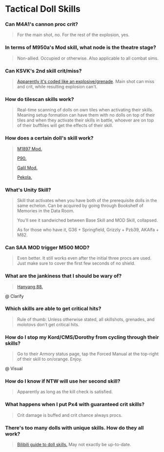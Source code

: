 # Tactical Doll Skills

### Can M4A1's cannon proc crit?

> For the main shot, no. For the rest of the explosion, yes.

### In terms of M950a's Mod skill, what node is the theatre stage?

> Non-allied. Occupied or otherwise. Also applicable to all combat sims.

### Can KSVK's 2nd skill crit/miss?

> [Apparently it's coded like an explosive/grenade](https://iopwiki.com/wiki/KSVK). Main shot can miss and crit, while resulting explosion can't.

### How do tilescan skills work?

> Real-time scanning of dolls on own tiles when activating their skills. Meaning setup formation can have them with no dolls on top of their tiles and when they activate their skills in battle, whoever are on top of their bufftiles will get the effects of their skill.

### How does a certain doll's skill work?

> [M1897 Mod.](https://old.reddit.com/r/girlsfrontline/comments/osihvd/weekly_commanders_lounge_july_27_2021/h72czw7/) 
>
> [P90.](https://docs.google.com/document/d/1j5YzAAZ-_Q1bXMUvFKGUWnGgqwacatABv0u-MmY0JLw)
>
> [Galil Mod.](https://old.reddit.com/r/girlsfrontline/comments/qpyw46/weekly_commanders_lounge_november_09_2021/hkj3ce0/)
>
> [Pekola.](/GFL/assets/images/PekolaUse.png)

### What's Unity Skill?

> Skill that activates when you have both of the prerequisite dolls in the same echelon. Can be acquired by going through Bookshelf of Memories<!-- link --> in the Data Room.
>
> You'll see it sandwiched between Base Skill and MOD Skill, collapsed. <!-- @ Visuak -->
>
> As for those who have it, G36 + Springfield, Grizzly + Pzb39, AKAlfa + M82.

### Can SAA MOD trigger M500 MOD?

> Even better. It still works even after the initial three procs are used. Just make sure to cover the first few seconds of no shield.

### What are the jankiness that I should be wary of?

> [Hanyang 88.](https://old.reddit.com/r/girlsfrontline/comments/qkzc9s/weekly_commanders_lounge_november_02_2021/hjvcbmt/)

@ Clarify

### Which skills are able to get critical hits?

> Rule of thumb: Unless otherwise stated, all skillshots, grenades, and molotovs don't get critical hits.

### How do I stop my Kord/CMS/Dorothy from cycling through their skills?

> Go to their Armory status page, tap the Forced Manual at the top-right of their skill to on/orange. Enjoy.

@ Visual

### How do I know if NTW will use her second skill?

> Apparently as long as the kill check is satisfied.

### What happens when I put Px4 with guaranteed crit skills?

> Crit damage is buffed and crit chance always procs.

### There's too many dolls with unique skills. How do they all work?

> [Bilibili guide to doll skills.](https://www.bilibili.com/read/readlist/rl100361) May not exactly be up-to-date.